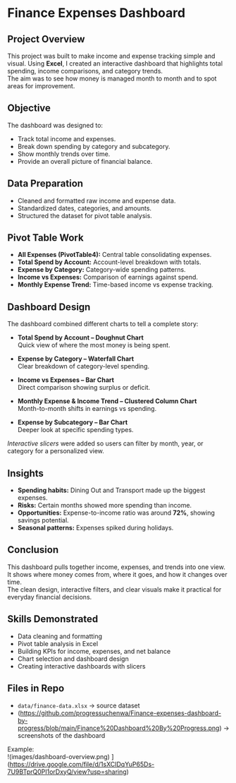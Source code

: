 # Finance Expenses Dashboard  

## Project Overview  
This project was built to make income and expense tracking simple and visual. Using **Excel**, I created an interactive dashboard that highlights total spending, income comparisons, and category trends.  
The aim was to see how money is managed month to month and to spot areas for improvement.  

## Objective  
The dashboard was designed to:  
- Track total income and expenses.  
- Break down spending by category and subcategory.  
- Show monthly trends over time.  
- Provide an overall picture of financial balance.  

## Data Preparation  
- Cleaned and formatted raw income and expense data.  
- Standardized dates, categories, and amounts.  
- Structured the dataset for pivot table analysis.  

## Pivot Table Work  
- **All Expenses (PivotTable4):** Central table consolidating expenses.  
- **Total Spend by Account:** Account-level breakdown with totals.  
- **Expense by Category:** Category-wide spending patterns.  
- **Income vs Expenses:** Comparison of earnings against spend.  
- **Monthly Expense Trend:** Time-based income vs expense tracking.  

## Dashboard Design  
The dashboard combined different charts to tell a complete story:  

- **Total Spend by Account – Doughnut Chart**  
  Quick view of where the most money is being spent.  

- **Expense by Category – Waterfall Chart**  
  Clear breakdown of category-level spending.  

- **Income vs Expenses – Bar Chart**  
  Direct comparison showing surplus or deficit.  

- **Monthly Expense & Income Trend – Clustered Column Chart**  
  Month-to-month shifts in earnings vs spending.  

- **Expense by Subcategory – Bar Chart**  
  Deeper look at specific spending types.  

*Interactive slicers* were added so users can filter by month, year, or category for a personalized view.  

## Insights  
- **Spending habits:** Dining Out and Transport made up the biggest expenses.  
- **Risks:** Certain months showed more spending than income.  
- **Opportunities:** Expense-to-income ratio was around **72%**, showing savings potential.  
- **Seasonal patterns:** Expenses spiked during holidays.  

## Conclusion  
This dashboard pulls together income, expenses, and trends into one view.  
It shows where money comes from, where it goes, and how it changes over time.  
The clean design, interactive filters, and clear visuals make it practical for everyday financial decisions.  

## Skills Demonstrated  
- Data cleaning and formatting  
- Pivot table analysis in Excel  
- Building KPIs for income, expenses, and net balance  
- Chart selection and dashboard design  
- Creating interactive dashboards with slicers  

## Files in Repo  
- `data/finance-data.xlsx` → source dataset  
- (https://github.com/progressuchenwa/Finance-expenses-dashboard-by-progress/blob/main/Finance%20Dashboard%20By%20Progress.png) → screenshots of the dashboard  

Example:  
!(images/dashboard-overview.png)  ](https://drive.google.com/file/d/1sXCIDqYuP65Ds-7U9BTprQ0PI1orDxyQ/view?usp=sharing)

